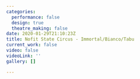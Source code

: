 ```yaml
---
categories:
  performance: false
  design: true
  theatre_making: false
date: 2020-01-29T21:10:23Z
title: Nofit State Circus - Immortal/Bianco/Tabu
current_work: false
video: false
videoLink: ''
gallery: []

---
```

